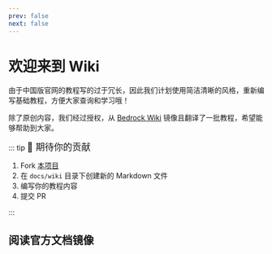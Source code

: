 ```yaml
---
prev: false
next: false
---
```


# 欢迎来到 Wiki

由于中国版官网的教程写的过于冗长，因此我们计划使用简洁清晰的风格，重新编写基础教程，方便大家查询和学习哦！

除了原创内容，我们经过授权，从 [Bedrock Wiki](https://wiki.bedrock.dev) 镜像且翻译了一批教程，希望能够帮助到大家。

<MyFeatures :items="[
  {
    title: 'Mod脚本开发', 
    desc: '🚀 快速入门我的世界 Mod 开发', 
    link: '/wiki/1-Mod脚本开发/1-快速入门Mod开发' 
  },
  {
    title: '方块',
    desc: '🧱 方块的定义、行为和特性',
    link: '/wiki/2-方块/1-基础/blocks-intro'
  },
  {
    title: '实体',
    desc: '🐾 实体的定义、行为和特性',
    link: '/wiki/3-实体/1-基础/entity-intro-bp'
  }
]" />

::: tip <span style="font-size: 18px;">🥰 期待你的贡献</span>

1. Fork [本项目](https://github.com/EaseCation/netease-modsdk-wiki)
2. 在 `docs/wiki` 目录下创建新的 Markdown 文件
3. 编写你的教程内容
4. 提交 PR

:::

## 阅读官方文档镜像

<MyFeatures :items="[
  {
    title: 'API文档', 
    desc: '查看官方API文档', 
    link: '/mcdocs/0-欢迎' 
  },
  {
    title: '开发指南', 
    desc: '查看官方开发指南', 
    link: '/mcguide/0-欢迎' 
  },
  {
    title: '教学课程', 
    desc: '查看官方教学课程', 
    link: '/mconline/0-欢迎'
  }
]" />